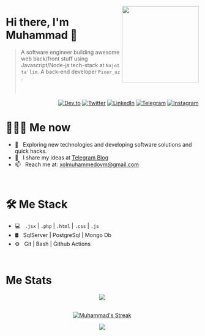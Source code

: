 <a href="https://t.me/Muhammadd_ev"><img src="https://github.com/wahid-d/wahid-d/blob/main/34f9c20179ef29ce7b8c1f52359cf9d3-sticker.png?raw=true" align="right" height="200"/></a>

# Hi there, I'm Muhammad 👋

> A software engineer building awesome web back/front stuff using Javascript/Node-js tech-stack at `Najot ta'lim`. A back-end developer  `Pixer_uz` .
<br/><br/><br/>

<p align="end">
<a href="https://dev.to/muhammadzubayr"><img alt="Dev.to" src="https://img.shields.io/badge/Dev.to-gray?style=flat-square&logo=dev-to"></a>
<a href="https://twitter.com/MuhammadZubayrr" target="blank"><img alt="Twitter" src="https://img.shields.io/badge/twitter-gray?style=flat-square&logo=twitter"/></a> 
<a href="https://www.linkedin.com/in/muhammad-xolmuhammedov-62a11a20b/"><img alt="LinkedIn" src="https://img.shields.io/badge/LinkedIn-gray?style=flat-square&logo=linkedin"></a>
<a href="https://t.me/Muhammadd_ev"><img alt="Telegram" src="https://img.shields.io/badge/telegram-gray?style=flat-square&logo=telegram"></a>
<a href="https://www.instagram.com/muhammad__zubayr__/"><img alt="Instagram" src="https://img.shields.io/badge/instagram-gray?style=flat-square&logo=instagram"></a>
</p>

<h1> 👨🏻‍💻 Me now </h1>

- 🤔 &nbsp; Exploring new technologies and developing software solutions and quick hacks.
- 📝 &nbsp; I share my ideas at [Telegram Blog](https://t.me/Muhammadd_ev)
- 📫 &nbsp; Reach me at: xolmuhammedovm@gmail.com

<br/>

<h1>🛠 Me Stack</h1>

- 💻 &nbsp;  `.jsx` | `.php` | `.html` | `.css` | `.js`
- 🛢 &nbsp; SqlServer | PostgreSql | Mongo Db
- ⚙️ &nbsp; Git | Bash |  Github Actions

<br/>

<h1>Me Stats</h1>

<div align="center">
<a href="">
  <img align="center" src="https://github-readme-stats.vercel.app/api?username=Muhammadsodiqq&count_private=true&include_all_commits=true&show_icons=true&title_color=007bff&text_color=e7e7e7&icon_color=007bff&bg_color=171c28" />
<a />
<div>
 <br/>

[![Muhammad's Streak](https://github-readme-streak-stats.herokuapp.com/?user=Muhammadsodiqq&theme=dark&date_format=M%20j%5B%2C%20Y%5D&border=FFFFFF&ring=3722DD)](https://git.io/streak-stats)

[![](https://img.shields.io/github/followers/Muhammadsodiqq?label=GitHub%20Followers)](https://github.com/Muhammadsodiqq)

<!--
**wahid-d/wahid-d** is a ✨ _special_ ✨ repository because its `README.md` (this file) appears on your GitHub profile.

Here are some ideas to get you started:

- 🔭 I’m currently working on ...
- 🌱 I’m currently learning ...
- 👯 I’m looking to collaborate on ...
- 🤔 I’m looking for help with ...
- 💬 Ask me about ...
- 📫 How to reach me: ...
- 😄 Pronouns: ...
- ⚡ Fun fact: ...
-->
